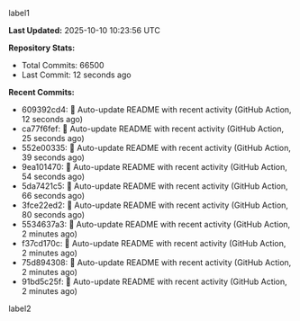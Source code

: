 
label1 
<!-- ACTIVITY_START -->
**Last Updated:** 2025-10-10 10:23:56 UTC

**Repository Stats:**
- Total Commits: 66500
- Last Commit: 12 seconds ago

**Recent Commits:**
- 609392cd4: 🤖 Auto-update README with recent activity (GitHub Action, 12 seconds ago)
- ca77f6fef: 🤖 Auto-update README with recent activity (GitHub Action, 25 seconds ago)
- 552e00335: 🤖 Auto-update README with recent activity (GitHub Action, 39 seconds ago)
- 9ea101470: 🤖 Auto-update README with recent activity (GitHub Action, 54 seconds ago)
- 5da7421c5: 🤖 Auto-update README with recent activity (GitHub Action, 66 seconds ago)
- 3fce22ed2: 🤖 Auto-update README with recent activity (GitHub Action, 80 seconds ago)
- 5534637a3: 🤖 Auto-update README with recent activity (GitHub Action, 2 minutes ago)
- f37cd170c: 🤖 Auto-update README with recent activity (GitHub Action, 2 minutes ago)
- 75d894308: 🤖 Auto-update README with recent activity (GitHub Action, 2 minutes ago)
- 91bd5c25f: 🤖 Auto-update README with recent activity (GitHub Action, 2 minutes ago)
<!-- ACTIVITY_END -->

label2
